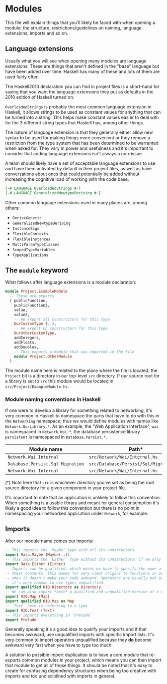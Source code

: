 # Modules

This file will explain things that you'll likely be faced with when opening a module; the structure,
restrictions/guidelines on naming, language extensions, imports and so on.

## Language extensions

Usually what you will see when opening many modules are language extensions. These are things that
aren't defined in the "base" language but have been added over time. Haskell has many of these and
lots of them are used fairly often.

The Haskell2010 declaration you can find in project files is a short-hand for saying that you want
the language extensions they put as defaults in the 2010 edition of Haskell turned on.

`OverloadedStrings` is probably the most common language extension in Haskell, it allows strings
to be used as constant values for anything that can be turned into a string. This helps make
constant values easier to deal with for the 3 different string types that Haskell has, among other
things. 

The nature of language extension is that they generally either allow new syntax to be used for
making things more convenient or they remove a restriction from the type system that has been
determined to be warranted when asked for. They vary in power and usefulness and it's important to
consider that adding language extensions isn't always a non-issue.

A team should likely have a set of acceptable language extensions to use and have them activated by
default in their project files, as well as have conversations about ones that could potentially be
added without increasing the cognitive load of working with the code base.

```haskell
{-# LANGUAGE OverloadedStrings #-}
{-# LANGUAGE GeneralizedNewtypeDeriving #-}
```

Other common language extensions used in many places are, among others:

- `DeriveGeneric`
- `GeneralizedNewtypeDeriving`
- `InstanceSigs`
- `FlexibleContexts`
- `FlexibleInstances`
- `MultiParamTypeClasses`
- `ScopedTypeVariables`
- `TypeApplications`

## The `module` keyword

What follows after language extensions is a module declaration:

```haskell
module Project.ExampleModule
  -- These are exports
  ( publicFunction,
    publicFunction2,
    value,
    value2,
    -- We export all constructors for this type
    OurCustomType (..),
    -- We export no constructors for this type
    OurOtherCustomType,
    addIntegers,
    addFloats,
    addDoubles,
    -- This exports a module that was imported in the file
    module Project.OtherModule
  )
```

The module name here is related to the place where the file is located; the `Project` bit is a
directory in our top-level `src` directory. If our source root for a library is set to `src` this
module would be located in `src/Project/ExampleModule.hs`.

### Module naming conventions in Haskell

If one were to develop a library for something related to networking, it's very common in Haskell to
namespace the parts that have to do with this in the `Networking` namespace; thus we would define
modules with names like `Network.OurLibrary.*`. As an example, the "Web Application Interface",
`wai` is namespaced in `Network.Wai.*`, the database persistence library `persistent` is namespaced
in `Database.Persist.*`.

| Module name                      | Path*                                   |
| -------------------------------- | --------------------------------------- |
| `Network.Wai.Internal`           | `src/Network/Wai/Internal.hs`           |
| `Database.Persist.Sql.Migration` | `src/Database/Persist/Sql/Migration.hs` |
| `Network.Wai.Internal`           | `src/Network/Wai/Internal.hs`           |

(*) Note here that `src` is whichever directory you've set as being the root source directory for a
given component in your project file.

It's important to note that an application is unlikely to follow this convention. When something is
a usable library and meant for general consumption it's likely a good idea to follow this convention
but there is no point in namespacing your networked application under `Network`, for example.

## Imports

After our module name comes our imports:

```haskell
-- This imports the `Maybe` type with all its constructors.
import Data.Maybe (Maybe(..))
-- This imports the `Either` type without its constructors; if we only want to use the type name.
import Data.Either (Either)
-- Imports can be qualified, which means we have to specify the name after "as" in order to refer to
-- their contents. This makes for very clear origins to functions in our code and should be used
-- when it doesn't make your code awkward. Operators are usually not super nice with qualifiers, and
-- it's very common to use types unqualified.
import qualified RIO.Directory as Directory
-- We can also import *both* a qualified and unqualified version of a module
import RIO.Map (Map)
import qualified RIO.Map as Map
-- `Text` here is referring to a type
import RIO.Text (Text)
-- This imports everything in `Prelude`
import Prelude
```

Generally speaking it's a good idea to qualify your imports and if that becomes awkward, use
unqualified imports with specific import lists. It's very common to import operators unqualified
because they **do** become awkward very fast when you have to type too much.

A solution to possible import duplication is to have a core module that re-exports common modules in
your project, which means you can then import that module to get all of those things. It should be
noted that it's easy to create for confusing dependency structures when being too creative with
imports and too undisciplined with imports in general.
